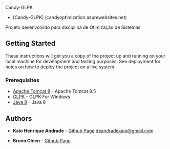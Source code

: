 Candy-GLPK 

* [Candy-GLPK] (candyoptimization.azurewebsites.net)

Projeto desenvolvido para disciplina de Otimização de Sistemas

## Getting Started

These instructions will get you a copy of the project up and running on your local machine for development and testing purposes. See deployment for notes on how to deploy the project on a live system.

### Prerequisites

* [Apache Tomcat 8](https://tomcat.apache.org/download-80.cgi) - Apache Tomcat 8.5
* [GLPK](http://winglpk.sourceforge.net/) - GLPK For Windows
* [Java 8](https://www.java.com/pt_BR/download/) - Java 8



## Authors

* **Kaio Henrique Andrade** - [Github Page](https://andradekaio.github.io)
deandradekaio@gmail.com

* **Bruno Chien** - [Github Page](https://github.com/Shiro-Neko)



